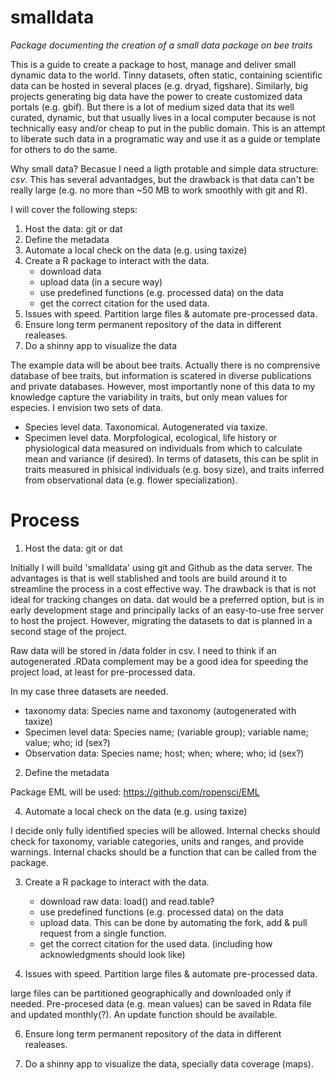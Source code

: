 # smalldata
*Package documenting the creation of a small data package on bee traits*

This is a guide to create a package to host, manage and deliver small dynamic data to the world. Tinny datasets, often static, containing scientific data can be hosted in several places (e.g. dryad, figshare). Similarly, big projects generating big data have the power to create customized data portals (e.g. gbif). But there is a lot of medium sized data that its well curated, dynamic, but that usually lives in a local computer because is not technically easy and/or cheap to put in the public domain. This is an attempt to liberate such data in a programatic way and use it as a guide or template for others to do the same.

Why small data? Becasue I need a ligth protable and simple data structure: _csv_. This has several advantadges, but the drawback is that data can't be really large (e.g. no more than ~50 MB to work smoothly with git and R).

I will cover the following steps:

1) Host the data: git or dat  
2) Define the metadata   
4) Automate a local check on the data (e.g. using taxize)  
3) Create a R package to interact with the data.  
    - download data  
    - upload data (in a secure way)  
    - use predefined functions (e.g. processed data) on the data  
    - get the correct citation for the used data.  
5) Issues with speed. Partition large files & automate pre-processed data.  
6) Ensure long term permanent repository of the data in different realeases.  
7) Do a shinny app to visualize the data  

The example data will be about bee traits. Actually there is no comprensive database of bee traits, but information is scatered in diverse publications and private databases. However, most importantly none of this data to my knowledge capture the variability in traits, but only mean values for especies. I envision two sets of data. 

- Species level data. Taxonomical. Autogenerated via taxize.
- Specimen level data. Morpfological, ecological, life history or physiological data measured on individuals from which to calculate mean and variance (if desired). In terms of datasets, this can be split in traits measured in phisical individuals (e.g. bosy size), and traits inferred from observational data (e.g. flower specialization).

# Process

1) Host the data: git or dat

Initially I will build 'smalldata' using git and Github as the data server. The advantages is that is well stablished and tools are build around it to streamline the process in a cost effective way. The drawback is that is not ideal for tracking changes on data. dat would be a preferred option, but is in early development stage and principally lacks of an easy-to-use free server to host the project. However, migrating the datasets to dat is planned in a second stage of the project.

Raw data will be stored in /data folder in csv. I need to think if an autogenerated .RData complement may be a good idea for speeding the project load, at least for pre-processed data.

In my case three datasets are needed.

- taxonomy data: Species name and taxonomy (autogenerated with taxize)
- Specimen level data: Species name; (variable group); variable name; value; who; id (sex?)
- Observation data: Species name; host; when; where; who; id (sex?)

2) Define the metadata 

Package EML will be used: https://github.com/ropensci/EML

4) Automate a local check on the data (e.g. using taxize)

I decide only fully identified species will be allowed. Internal checks should check for taxonomy, variable categories, units and ranges, and provide warnings. Internal chacks should be a function that can be called from the package.

3) Create a R package to interact with the data.
    - download raw data: load() and read.table?
    - use predefined functions (e.g. processed data) on the data
    - upload data. This can be done by automating the fork, add & pull request from a single function.
    - get the correct citation for the used data. (including how acknowledgments should look like)

5) Issues with speed. Partition large files & automate pre-processed data.

large files can be partitioned geographically and downloaded only if needed. 
Pre-procesed data (e.g. mean values) can be saved in Rdata file and updated monthly(?). An update function should be available.

6) Ensure long term permanent repository of the data in different realeases.

7) Do a shinny app to visualize the data, specially data coverage (maps).






